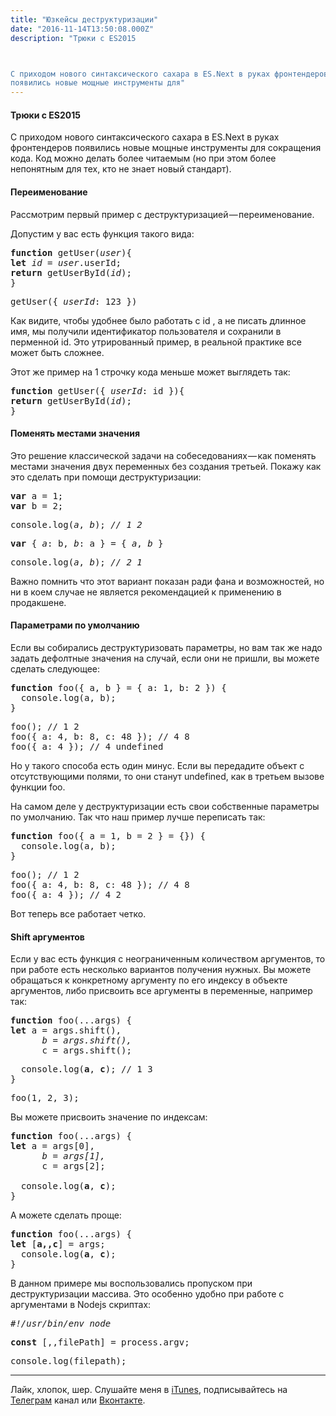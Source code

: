 ```yaml
---
title: "Юзкейсы деструктуризации"
date: "2016-11-14T13:50:08.000Z"
description: "Трюки с ES2015



С приходом нового синтаксического сахара в ES.Next в руках фронтендеров
появились новые мощные инструменты для"
---
```


<h4>Трюки с ES2015</h4>

<p>С приходом нового синтаксического сахара в ES.Next в руках фронтендеров появились новые мощные инструменты для сокращения кода. Код можно делать более читаемым (но при этом более непонятным для тех, кто не знает новый стандарт).</p>
<h4>Переименование</h4>
<p>Рассмотрим первый пример с деструктуризацией — переименование.</p>
<p>Допустим у вас есть функция такого вида:</p>
<pre><strong>function</strong> getUser(<em>user</em>){<br><strong>let</strong> <em>id</em> = <em>user</em>.userId;<br><strong>return</strong> getUserById(<em>id</em>);<br>}</pre>
<pre>getUser({ <em>userId</em>: 123 })</pre>
<p>Как видите, чтобы удобнее было работать с id , а не писать длинное имя, мы получили идентификатор пользователя и сохранили в перменной id. Это утрированный пример, в реальной практике все может быть сложнее.</p>
<p>Этот же пример на 1 строчку кода меньше может выглядеть так:</p>
<pre><strong>function</strong> getUser({ <em>userId</em>: id }){<br><strong>return</strong> getUserById(<em>id</em>);<br>}</pre>
<h4>Поменять местами значения</h4>
<p>Это решение классической задачи на собеседованиях — как поменять местами значения двух переменных без создания третьей. Покажу как это сделать при помощи деструктуризации:</p>
<pre><strong>var</strong> a = 1;<br><strong>var</strong> b = 2;</pre>
<pre>console.log(<em>a</em>, <em>b</em>); <em>// 1 2</em></pre>
<pre><strong>var</strong> { <em>a</em>: b, <em>b</em>: a } = { <em>a</em>,<em> b</em> }</pre>
<pre>console.log(<em>a</em>, <em>b</em>); <em>// 2 1</em></pre>
<p>Важно помнить что этот вариант показан ради фана и возможностей, но ни в коем случае не является рекомендацией к применению в продакшене.</p>
<h4>Параметрами по умолчанию</h4>
<p>Если вы собирались деструктуризовать параметры, но вам так же надо задать дефолтные значения на случай, если они не пришли, вы можете сделать следующее:</p>
<pre><strong>function</strong> foo({ a, b } = { a: 1, b: 2 }) {<br>  console.log(a, b);<br>}</pre>
<pre>foo(); // 1 2<br>foo({ a: 4, b: 8, c: 48 }); // 4 8<br>foo({ a: 4 }); // 4 undefined</pre>
<p>Но у такого способа есть один минус. Если вы передадите объект с отсутствующими полями, то они станут undefined, как в третьем вызове функции foo.</p>
<p>На самом деле у деструктуризации есть свои собственные параметры по умолчанию. Так что наш пример лучше переписать так:</p>
<pre><strong>function</strong> foo({ a = 1, b = 2 } = {}) {<br>  console.log(a, b);<br>}</pre>
<pre>foo(); // 1 2<br>foo({ a: 4, b: 8, c: 48 }); // 4 8<br>foo({ a: 4 }); // 4 2</pre>
<p>Вот теперь все работает четко.</p>
<h4>Shift аргументов</h4>
<p>Если у вас есть функция с неограниченным количеством аргументов, то при работе есть несколько вариантов получения нужных. Вы можете обращаться к конкретному аргументу по его индексу в объекте аргументов, либо присвоить все аргументы в переменные, например так:</p>
<pre><strong>function</strong> foo(...args) {<br><strong>let</strong> a = args.shift(),<br><em>      b = args.shift(),</em><br>      c = args.shift();</pre>
<pre>  console.log(<strong>a</strong>, <strong>c</strong>); // 1 3<br>}</pre>
<pre>foo(1, 2, 3);</pre>
<p>Вы можете присвоить значение по индексам:</p>
<pre><strong>function</strong> foo(...args) {<br><strong>let</strong> a = args[0],<br><em>      b = args[1],</em><br>      c = args[2];<br><br>  console.log(<strong>a</strong>, <strong>c</strong>);<br>}</pre>
<p>А можете сделать проще:</p>
<pre><strong>function</strong> foo(...args) {<br><strong>let</strong> [<strong>a,,c</strong>] = args;<br>  console.log(<strong>a</strong>, <strong>c</strong>);<br>}</pre>
<p>В данном примере мы воспользовались пропуском при деструктуризации массива. Это особенно удобно при работе с аргументами в Nodejs скриптах:</p>
<pre><em>#!/usr/bin/env node</em></pre>
<pre><strong>const</strong> [,,filePath] = process.argv;</pre>
<pre>console.log(filepath);</pre>
<hr>
<p>Лайк, хлопок, шер. Слушайте меня в <a href="https://itunes.apple.com/ru/podcast/pro-web-it/id1366662242?mt=2" target="_blank" rel="noopener noreferrer">iTunes</a>, подписывайтесь на <a href="https://t.me/prowebit" target="_blank" rel="noopener noreferrer">Телеграм</a> канал или <a href="https://vk.com/mayorovprowebit" target="_blank" rel="noopener noreferrer">Вконтакте</a>.</p>


